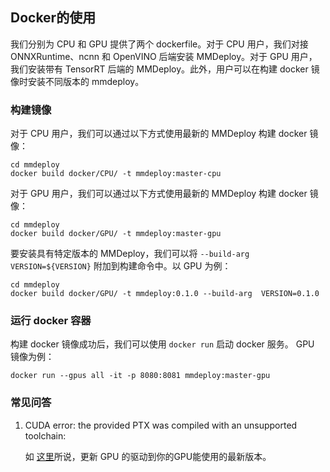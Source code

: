 ## Docker的使用

我们分别为 CPU 和 GPU 提供了两个 dockerfile。对于 CPU 用户，我们对接 ONNXRuntime、ncnn 和 OpenVINO 后端安装 MMDeploy。对于 GPU 用户，我们安装带有 TensorRT 后端的 MMDeploy。此外，用户可以在构建 docker 镜像时安装不同版本的 mmdeploy。

### 构建镜像

对于 CPU 用户，我们可以通过以下方式使用最新的 MMDeploy 构建 docker 镜像：
```
cd mmdeploy
docker build docker/CPU/ -t mmdeploy:master-cpu
```
对于 GPU 用户，我们可以通过以下方式使用最新的 MMDeploy 构建 docker 镜像：
```
cd mmdeploy
docker build docker/GPU/ -t mmdeploy:master-gpu
```

要安装具有特定版本的 MMDeploy，我们可以将 `--build-arg VERSION=${VERSION}` 附加到构建命令中。以 GPU 为例：
```
cd mmdeploy
docker build docker/GPU/ -t mmdeploy:0.1.0 --build-arg  VERSION=0.1.0
```

### 运行 docker 容器

构建 docker 镜像成功后，我们可以使用 `docker run` 启动 docker 服务。 GPU 镜像为例：
```
docker run --gpus all -it -p 8080:8081 mmdeploy:master-gpu
```

### 常见问答

1. CUDA error: the provided PTX was compiled with an unsupported toolchain:

    如 [这里](https://forums.developer.nvidia.com/t/cuda-error-the-provided-ptx-was-compiled-with-an-unsupported-toolchain/185754)所说，更新 GPU 的驱动到你的GPU能使用的最新版本。

